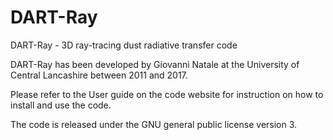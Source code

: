 # DART-Ray
DART-Ray - 3D ray-tracing dust radiative transfer code

DART-Ray has been developed by Giovanni Natale at the University of Central Lancashire between 2011 and 2017. 

Please refer to the User guide on the code website for instruction on how to install and use the code. 

The code is released under the GNU general public license version 3. 
